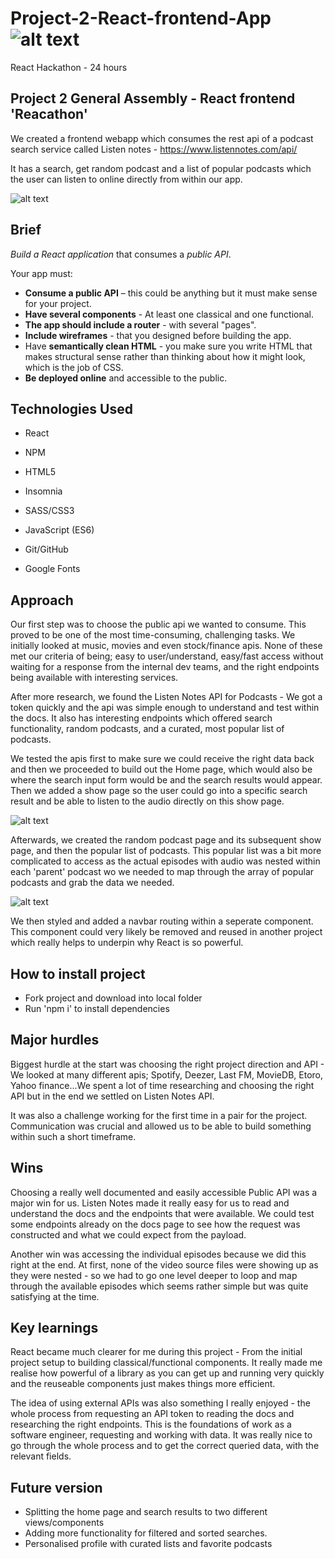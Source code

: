 # Project-2-React-frontend-App ![alt text](https://miro.medium.com/fit/c/50/50/1*HDIDs6Iq0bW-2qeYXqjp9w.png "GA logo")
React Hackathon - 24 hours


## Project 2 General Assembly - React frontend 'Reacathon'

We created a frontend webapp which consumes the rest api of a podcast search service called Listen notes - https://www.listennotes.com/api/

It has a search, get random podcast and a list of popular podcasts which the user can listen to online directly from within our app.

![alt text](https://i.imgur.com/fkRsDbO.png "Project screenshot")

## Brief

*Build a React application* that consumes a *public API*.

Your app must:

* **Consume a public API** – this could be anything but it must make sense for your project.
* **Have several components** - At least one classical and one functional.
* **The app should include a router** - with several "pages".
* **Include wireframes** - that you designed before building the app.
* Have **semantically clean HTML** - you make sure you write HTML that makes structural sense rather than thinking about how it might look, which is the job of CSS.
* **Be deployed online** and accessible to the public.


## Technologies Used

* React

* NPM

* HTML5

* Insomnia

* SASS/CSS3

* JavaScript (ES6)

* Git/GitHub

* Google Fonts

## Approach

Our first step was to choose the public api we wanted to consume. This proved to be one of the most time-consuming, challenging tasks. We initially looked at music, movies and even stock/finance apis. None of these met our criteria of being; easy to user/understand, easy/fast access without waiting for a response from the internal dev teams, and the right endpoints being available with interesting services. 

After more research, we found the Listen Notes API for Podcasts - We got a token quickly and the api was simple enough to understand and test within the docs. It also has interesting endpoints which offered search functionality, random podcasts, and a curated, most popular list of podcasts. 

We tested the apis first to make sure we could receive the right data back and then we proceeded to build out the Home page, which would also be where the search input form would be and the search results would appear. Then we added a show page so the user could go into a specific search result and be able to listen to the audio directly on this show page. 

![alt text](https://i.imgur.com/c68efeZ.png?1 "Project screenshot")

Afterwards, we created the random podcast page and its subsequent show page, and then the popular list of podcasts. This popular list was a bit more complicated to access as the actual episodes with audio was nested within each 'parent' podcast wo we needed to map through the array of popular podcasts and grab the data we needed. 

![alt text](https://i.imgur.com/fs4OOeX.png "Project screenshot")

We then styled and added a navbar routing within a seperate component. This component could very likely be removed and reused in another project which really helps to underpin why React is so powerful. 

## How to install project 

* Fork project and download into local folder
* Run 'npm i' to install dependencies

## Major hurdles

Biggest hurdle at the start was choosing the right project direction and API - We looked at many different apis; Spotify, Deezer, Last FM, MovieDB, Etoro, Yahoo finance...We spent a lot of time researching and choosing the right API but in the end we settled on Listen Notes API. 

It was also a challenge working for the first time in a pair for the project. Communication was crucial and allowed us to be able to build something within such a short timeframe. 

## Wins 

Choosing a really well documented and easily accessible Public API was a major win for us. Listen Notes made it really easy for us to read and understand the docs and the endpoints that were available. We could test some endpoints already on the docs page to see how the request was constructed and what we could expect from the payload.

Another win was accessing the individual episodes because we did this right at the end. At first, none of the video source files were showing up as they were nested - so we had to go one level deeper to loop and map through the available episodes which seems rather simple but was quite satisfying at the time. 


## Key learnings

React became much clearer for me during this project - From the initial project setup to building classical/functional components. It really made me realise how powerful of a library as you can get up and running very quickly and the reuseable components just makes things more efficient. 

The idea of using external APIs was also something I really enjoyed - the whole process from requesting an API token to reading the docs and researching the right endpoints. This is the foundations of work as a software engineer, requesting and working with data. It was really nice to go through the whole process and to get the correct queried data, with the relevant fields.  

## Future version 

* Splitting the home page and search results to two different views/components
* Adding more functionality for filtered and sorted searches. 
* Personalised profile with curated lists and favorite podcasts




